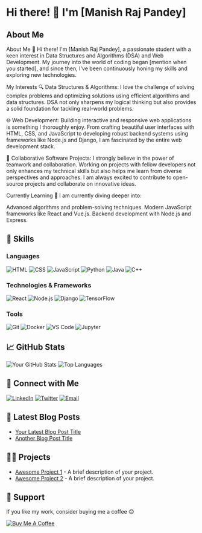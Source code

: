 # Hi there! 👋 I'm [Manish Raj Pandey]

## About Me

About Me
👋 Hi there! I'm [Manish Raj Pandey], a passionate student with a keen interest in Data Structures and Algorithms (DSA) and Web Development. My journey into the world of coding began [mention when you started], and since then, I've been continuously honing my skills and exploring new technologies.

My Interests
🔍 Data Structures & Algorithms: I love the challenge of solving complex problems and optimizing solutions using efficient algorithms and data structures. DSA not only sharpens my logical thinking but also provides a solid foundation for tackling real-world problems.

🌐 Web Development: Building interactive and responsive web applications is something I thoroughly enjoy. From crafting beautiful user interfaces with HTML, CSS, and JavaScript to developing robust backend systems using frameworks like Node.js and Django, I am fascinated by the entire web development stack.

🤝 Collaborative Software Projects: I strongly believe in the power of teamwork and collaboration. Working on projects with fellow developers not only enhances my technical skills but also helps me learn from diverse perspectives and approaches. I am always excited to contribute to open-source projects and collaborate on innovative ideas.

Currently Learning
🚀 I am currently diving deeper into:

Advanced algorithms and problem-solving techniques.
Modern JavaScript frameworks like React and Vue.js.
Backend development with Node.js and Express.

## 🚀 Skills

### Languages

![HTML](https://img.shields.io/badge/-HTML-000000?style=flat-square&logo=html5)
![CSS](https://img.shields.io/badge/-CSS-000000?style=flat-square&logo=css3)
![JavaScript](https://img.shields.io/badge/-JavaScript-black?style=flat-square&logo=javascript)
![Python](https://img.shields.io/badge/-Python-black?style=flat-square&logo=python)
![Java](https://img.shields.io/badge/-Java-black?style=flat-square&logo=java)
![C++](https://img.shields.io/badge/-C++-black?style=flat-square&logo=cplusplus)

### Technologies & Frameworks

![React](https://img.shields.io/badge/-React-black?style=flat-square&logo=react)
![Node.js](https://img.shields.io/badge/-Node.js-black?style=flat-square&logo=node.js)
![Django](https://img.shields.io/badge/-Django-black?style=flat-square&logo=django)
![TensorFlow](https://img.shields.io/badge/-TensorFlow-black?style=flat-square&logo=tensorflow)

### Tools

![Git](https://img.shields.io/badge/-Git-black?style=flat-square&logo=git)
![Docker](https://img.shields.io/badge/-Docker-black?style=flat-square&logo=docker)
![VS Code](https://img.shields.io/badge/-VS%20Code-black?style=flat-square&logo=visual-studio-code)
![Jupyter](https://img.shields.io/badge/-Jupyter-black?style=flat-square&logo=jupyter)

## 📈 GitHub Stats

![Your GitHub Stats](https://github-readme-stats.vercel.app/api?username=Manish3Air&show_icons=true&theme=radical)
![Top Languages](https://github-readme-stats.vercel.app/api/top-langs/?username=Manish3Air&layout=compact&theme=radical)

## 🔗 Connect with Me

[![LinkedIn](https://img.shields.io/badge/-LinkedIn-black?style=flat-square&logo=linkedin)](https://linkedin.com/in/manish-raj-pandey-359b96275/)
[![Twitter](https://img.shields.io/badge/-Twitter-black?style=flat-square&logo=twitter)](https://twitter.com/)
[![Email](https://img.shields.io/badge/-Email-black?style=flat-square&logo=gmail)](mailto:manishpandey3365@gmail.com)

## 📝 Latest Blog Posts

<!-- BLOG-POST-LIST:START -->
- [Your Latest Blog Post Title](https://your-blog-link.com)
- [Another Blog Post Title](https://your-blog-link.com)
<!-- BLOG-POST-LIST:END -->

## 🧑‍💻 Projects

- [Awesome Project 1](https://github.com/your-username/project1) - A brief description of your project.
- [Awesome Project 2](https://github.com/your-username/project2) - A brief description of your project.

## 💖 Support

If you like my work, consider buying me a coffee 😊

[![Buy Me A Coffee](https://img.shields.io/badge/-Buy%20me%20a%20coffee-black?style=flat-square&logo=buy-me-a-coffee)](https://www.buymeacoffee.com/your-username)

